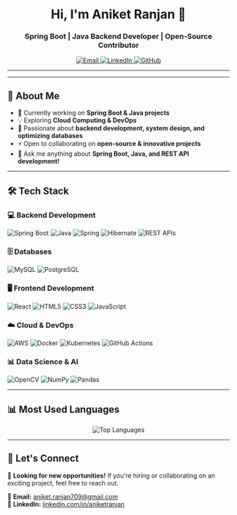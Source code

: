<h1 align="center">Hi, I'm Aniket Ranjan 👋</h1>
<h3 align="center">Spring Boot | Java Backend Developer | Open-Source Contributor</h3>

<p align="center">
   <a href="mailto:aniket.ranjan709@gmail.com">
      <img src="https://img.shields.io/badge/Email-D14836?style=for-the-badge&logo=gmail&logoColor=white" alt="Email" />
   </a>
   <a href="linkedin.com/in/aniket-ranjan-093173235" target="_blank">
      <img src="https://img.shields.io/badge/LinkedIn-%230077B5.svg?style=for-the-badge&logo=linkedin&logoColor=white" alt="LinkedIn" />
   </a>
   <a href="https://github.com/aniket709">
      <img src="https://img.shields.io/badge/GitHub-181717?style=for-the-badge&logo=github&logoColor=white" alt="GitHub" /> 
   </a>
</p>

---


---

## 🚀 About Me
- 🔭 Currently working on **Spring Boot & Java projects**
- 💡 Exploring **Cloud Computing & DevOps**
- 📌 Passionate about **backend development, system design, and optimizing databases**
- ⚡ Open to collaborating on **open-source & innovative projects**
- 💬 Ask me anything about **Spring Boot, Java, and REST API development!**

---

## 🛠 Tech Stack

### 💻 Backend Development
<p align="left">
   <img src="https://img.shields.io/badge/Spring_Boot-%236DB33F?style=for-the-badge&logo=spring&logoColor=white" alt="Spring Boot" />
   <img src="https://img.shields.io/badge/Java-%23ED8B00?style=for-the-badge&logo=openjdk&logoColor=white" alt="Java" />
   <img src="https://img.shields.io/badge/Spring-%236DB33F?style=for-the-badge&logo=spring&logoColor=white" alt="Spring" />
   <img src="https://img.shields.io/badge/Hibernate-%23000000?style=for-the-badge&logo=hibernate&logoColor=white" alt="Hibernate" />
   <img src="https://img.shields.io/badge/REST%20APIs-%23000000?style=for-the-badge&logo=rest&logoColor=white" alt="REST APIs" />
</p>

### 🗄️ Databases
<p align="left">
   <img src="https://img.shields.io/badge/MySQL-4479A1?style=for-the-badge&logo=mysql&logoColor=white" alt="MySQL" />
   <img src="https://img.shields.io/badge/PostgreSQL-%23336791?style=for-the-badge&logo=postgresql&logoColor=white" alt="PostgreSQL" />
</p>

### 🖥️ Frontend Development
<p align="left">
   <img src="https://img.shields.io/badge/React-%2320232a?style=for-the-badge&logo=react&logoColor=%2361DAFB" alt="React" />
   <img src="https://img.shields.io/badge/HTML5-%23E34F26?style=for-the-badge&logo=html5&logoColor=white" alt="HTML5" />
   <img src="https://img.shields.io/badge/CSS3-%231572B6?style=for-the-badge&logo=css3&logoColor=white" alt="CSS3" />
   <img src="https://img.shields.io/badge/JavaScript-%23323330?style=for-the-badge&logo=javascript&logoColor=%23F7DF1E" alt="JavaScript" />
</p>

### ☁️ Cloud & DevOps
<p align="left">
   <img src="https://img.shields.io/badge/AWS-%23FF9900?style=for-the-badge&logo=amazon-aws&logoColor=white" alt="AWS" />
   <img src="https://img.shields.io/badge/Docker-%230db7ed?style=for-the-badge&logo=docker&logoColor=white" alt="Docker" />
   <img src="https://img.shields.io/badge/Kubernetes-%23326CE5?style=for-the-badge&logo=kubernetes&logoColor=white" alt="Kubernetes" />
   <img src="https://img.shields.io/badge/GitHub%20Actions-%232088FF?style=for-the-badge&logo=github-actions&logoColor=white" alt="GitHub Actions" />
</p>

### 📊 Data Science & AI
<p align="left">
   <img src="https://img.shields.io/badge/OpenCV-%23white?style=for-the-badge&logo=opencv&logoColor=black" alt="OpenCV" />
   <img src="https://img.shields.io/badge/NumPy-%23013243?style=for-the-badge&logo=numpy&logoColor=white" alt="NumPy" />
   <img src="https://img.shields.io/badge/Pandas-%23150458?style=for-the-badge&logo=pandas&logoColor=white" alt="Pandas" />
</p>

---

## 📊 Most Used Languages
<p align="center">
   <img src="https://github-readme-stats.vercel.app/api/top-langs/?username=aniket709&layout=compact&theme=dark&hide_border=true" alt="Top Languages" />
</p>

---

## 📣 Let's Connect
💼 **Looking for new opportunities!** If you're hiring or collaborating on an exciting project, feel free to reach out.  

📩 **Email:** [aniket.ranjan709@gmail.com](mailto:aniket.ranjan709@gmail.com)  
🔗 **LinkedIn:** [linkedin.com/in/aniketranjan](linkedin.com/in/aniket-ranjan-093173235)  
